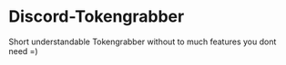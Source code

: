 # Discord-Tokengrabber
Short understandable Tokengrabber without to much features you dont need =)

